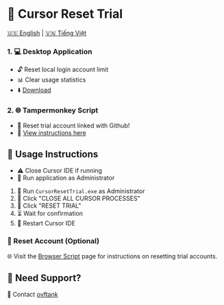 # 🔄 Cursor Reset Trial

[🇺🇸 English](README.MD) | [🇻🇳 Tiếng Việt](README_VI.MD)

### 1. 💻 Desktop Application

- 🔓 Reset local login account limit
- 📊 Clear usage statistics
- ⬇️ [Download](https://github.com/ovftank/cursor-reset-trial/releases/tag/v1.0.0)

### 2. 🌐 Tampermonkey Script

- 🔄 Reset trial account linked with Github!
- 📖 [View instructions here](https://github.com/ovftank/cursor-reset-trial/tree/main/tampermonkey-script)

## 📝 Usage Instructions

- ⚠️ Close Cursor IDE if running
- 🔑 Run application as Administrator

1. 🚀 Run `CursorResetTrial.exe` as Administrator
2. 🛑 Click "CLOSE ALL CURSOR PROCESSES"
3. 🔄 Click "RESET TRIAL"
4. ⏳ Wait for confirmation
5. 🔁 Restart Cursor IDE

### 🔄 Reset Account (Optional)

🌐 Visit the [Browser Script](https://github.com/ovftank/cursor-reset-trial/tree/main/tampermonkey-script) page for instructions on resetting trial accounts.

## 💬 Need Support?

📱 Contact [ovftank](https://t.me/ovftank)
